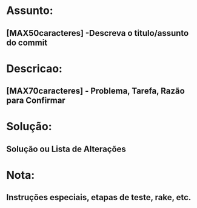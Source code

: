 # Assunto: 
## [MAX50caracteres] -Descreva o titulo/assunto do commit

# Descricao:
## [MAX70caracteres] - Problema, Tarefa, Razão para Confirmar 

# Solução:
## Solução ou Lista de Alterações 

# Nota: 
## Instruções especiais, etapas de teste, rake, etc.